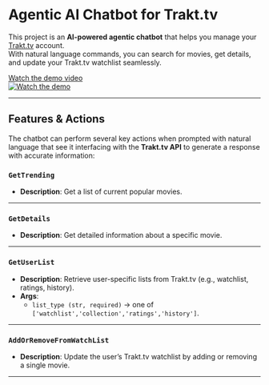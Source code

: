 # Agentic AI Chatbot for Trakt.tv

This project is an **AI-powered agentic chatbot** that helps you manage your [Trakt.tv](https://trakt.tv/) account.  
With natural language commands, you can search for movies, get details, and update your Trakt.tv watchlist seamlessly.

[Watch the demo video](https://www.youtube.com/watch?v=iJgqI5_qwdc)  
[![Watch the demo](https://img.youtube.com/vi/iJgqI5_qwdc/hqdefault.jpg)](https://www.youtube.com/watch?v=iJgqI5_qwdc)

---

## Features & Actions

The chatbot can perform several key actions when prompted with natural language that see it interfacing with the **Trakt.tv API** to generate a response with accurate information:

### `GetTrending`
- **Description**: Get a list of current popular movies.
---

### `GetDetails`
- **Description**: Get detailed information about a specific movie.  

---

### `GetUserList`
- **Description**: Retrieve user-specific lists from Trakt.tv (e.g., watchlist, ratings, history).  
- **Args**:  
  - `list_type (str, required)` → one of `['watchlist','collection','ratings','history']`.  

---

### `AddOrRemoveFromWatchList`
- **Description**: Update the user’s Trakt.tv watchlist by adding or removing a single movie.  
---
